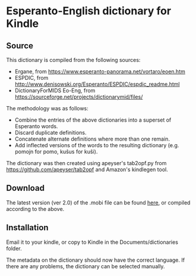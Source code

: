# Esperanto-English dictionary for Kindle

## Source

This dictionary is compiled from the following sources:

* Ergane, from https://www.esperanto-panorama.net/vortaro/eoen.htm
* ESPDIC, from http://www.denisowski.org/Esperanto/ESPDIC/espdic_readme.html
* DictionaryForMIDS Eo-Eng, from https://sourceforge.net/projects/dictionarymid/files/

The methodology was as follows:

* Combine the entries of the above dictionaries into a superset of Esperanto words.
* Discard duplicate definitions.
* Concatenate alternate definitions where more than one remain.
* Add inflected versions of the words to the resulting dictionary (e.g. pomojn for pomo, kuŝus for kuŝi).

The dictionary was then created using apeyser's tab2opf.py from https://github.com/apeyser/tab2opf and Amazon's kindlegen tool.

## Download

The latest version (ver 2.0) of the .mobi file can be found [here](https://github.com/coljac/kindle_eo_eng/releases/tag/ver2_0), or compiled according to the above.

## Installation

Email it to your kindle, or copy to Kindle in the Documents/dictionaries folder. 

The metadata on the dictionary should now have the correct language. If there are any problems, the dictionary can be selected manually.
